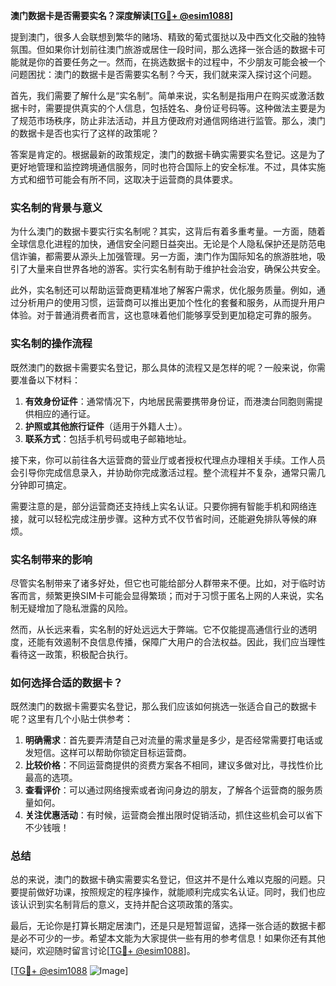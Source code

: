 **澳门数据卡是否需要实名？深度解读[[TG💪+ @esim1088](https://t.me/s/esim1088)]**

提到澳门，很多人会联想到繁华的赌场、精致的葡式蛋挞以及中西文化交融的独特氛围。但如果你计划前往澳门旅游或居住一段时间，那么选择一张合适的数据卡可能就是你的首要任务之一。然而，在挑选数据卡的过程中，不少朋友可能会被一个问题困扰：澳门的数据卡是否需要实名制？今天，我们就来深入探讨这个问题。

首先，我们需要了解什么是“实名制”。简单来说，实名制是指用户在购买或激活数据卡时，需要提供真实的个人信息，包括姓名、身份证号码等。这种做法主要是为了规范市场秩序，防止非法活动，并且方便政府对通信网络进行监管。那么，澳门的数据卡是否也实行了这样的政策呢？

答案是肯定的。根据最新的政策规定，澳门的数据卡确实需要实名登记。这是为了更好地管理和监控跨境通信服务，同时也符合国际上的安全标准。不过，具体实施方式和细节可能会有所不同，这取决于运营商的具体要求。

### 实名制的背景与意义

为什么澳门的数据卡要实行实名制呢？其实，这背后有着多重考量。一方面，随着全球信息化进程的加快，通信安全问题日益突出。无论是个人隐私保护还是防范电信诈骗，都需要从源头上加强管理。另一方面，澳门作为国际知名的旅游胜地，吸引了大量来自世界各地的游客。实行实名制有助于维护社会治安，确保公共安全。

此外，实名制还可以帮助运营商更精准地了解客户需求，优化服务质量。例如，通过分析用户的使用习惯，运营商可以推出更加个性化的套餐和服务，从而提升用户体验。对于普通消费者而言，这也意味着他们能够享受到更加稳定可靠的服务。

### 实名制的操作流程

既然澳门的数据卡需要实名登记，那么具体的流程又是怎样的呢？一般来说，你需要准备以下材料：

1. **有效身份证件**：通常情况下，内地居民需要携带身份证，而港澳台同胞则需提供相应的通行证。
2. **护照或其他旅行证件**（适用于外籍人士）。
3. **联系方式**：包括手机号码或电子邮箱地址。

接下来，你可以前往各大运营商的营业厅或者授权代理点办理相关手续。工作人员会引导你完成信息录入，并协助你完成激活过程。整个流程并不复杂，通常只需几分钟即可搞定。

需要注意的是，部分运营商还支持线上实名认证。只要你拥有智能手机和网络连接，就可以轻松完成注册步骤。这种方式不仅节省时间，还能避免排队等候的麻烦。

### 实名制带来的影响

尽管实名制带来了诸多好处，但它也可能给部分人群带来不便。比如，对于临时访客而言，频繁更换SIM卡可能会显得繁琐；而对于习惯于匿名上网的人来说，实名制无疑增加了隐私泄露的风险。

然而，从长远来看，实名制的好处远远大于弊端。它不仅能提高通信行业的透明度，还能有效遏制不良信息传播，保障广大用户的合法权益。因此，我们应当理性看待这一政策，积极配合执行。

### 如何选择合适的数据卡？

既然澳门的数据卡需要实名登记，那么我们应该如何挑选一张适合自己的数据卡呢？这里有几个小贴士供参考：

1. **明确需求**：首先要弄清楚自己对流量的需求量是多少，是否经常需要打电话或发短信。这样可以帮助你锁定目标运营商。
2. **比较价格**：不同运营商提供的资费方案各不相同，建议多做对比，寻找性价比最高的选项。
3. **查看评价**：可以通过网络搜索或者询问身边的朋友，了解各个运营商的服务质量如何。
4. **关注优惠活动**：有时候，运营商会推出限时促销活动，抓住这些机会可以省下不少钱哦！

### 总结

总的来说，澳门的数据卡确实需要实名登记，但这并不是什么难以克服的问题。只要提前做好功课，按照规定的程序操作，就能顺利完成实名认证。同时，我们也应该认识到实名制背后的意义，支持并配合这项政策的落实。

最后，无论你是打算长期定居澳门，还是只是短暂逗留，选择一张合适的数据卡都是必不可少的一步。希望本文能为大家提供一些有用的参考信息！如果你还有其他疑问，欢迎随时留言讨论[[TG💪+ @esim1088](https://t.me/s/esim1088)]。

[[TG💪+ @esim1088](https://t.me/s/esim1088) ![Image](https://i.postimg.cc/4NQfJmqS/Snipaste-2025-05-13-00-14-12.png)]
